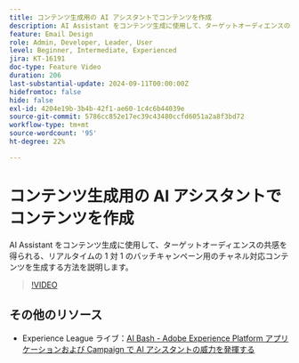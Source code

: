 ```yaml
---
title: コンテンツ生成用の AI アシスタントでコンテンツを作成
description: AI Assistant をコンテンツ生成に使用して、ターゲットオーディエンスの共感を得られる、リアルタイムの 1 対 1 のバッチキャンペーン用のチャネル対応コンテンツを生成する方法を説明します。
feature: Email Design
role: Admin, Developer, Leader, User
level: Beginner, Intermediate, Experienced
jira: KT-16191
doc-type: Feature Video
duration: 206
last-substantial-update: 2024-09-11T00:00:00Z
hidefromtoc: false
hide: false
exl-id: 4204e19b-3b4b-42f1-ae60-1c4c6b44039e
source-git-commit: 5786cc852e17ec39c43480ccfd6051a2a8f3bd72
workflow-type: tm+mt
source-wordcount: '95'
ht-degree: 22%

---
```


# コンテンツ生成用の AI アシスタントでコンテンツを作成

AI Assistant をコンテンツ生成に使用して、ターゲットオーディエンスの共感を得られる、リアルタイムの 1 対 1 のバッチキャンペーン用のチャネル対応コンテンツを生成する方法を説明します。

>[!VIDEO](https://video.tv.adobe.com/v/3433569/?learn=on)

## その他のリソース

* Experience League ライブ：[AI Bash - Adobe Experience Platform アプリケーションおよび Campaign で AI アシスタントの威力を発揮する](https://experienceleague.adobe.com/ja/docs/events/experience-league-live-recordings/episodes/exl-live-episode-09-26-24)
